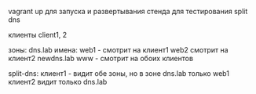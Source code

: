 vagrant up для запуска и развертывания стенда для тестирования split dns

клиенты client1, 2

зоны: 
    dns.lab 
        имена: 
            web1 - смотрит на клиент1 
            web2 смотрит на клиент2 
    newdns.lab
        www - смотрит на обоих клиентов

split-dns:
    клиент1 - видит обе зоны, но в зоне dns.lab только web1 
    клиент2 видит только dns.lab

